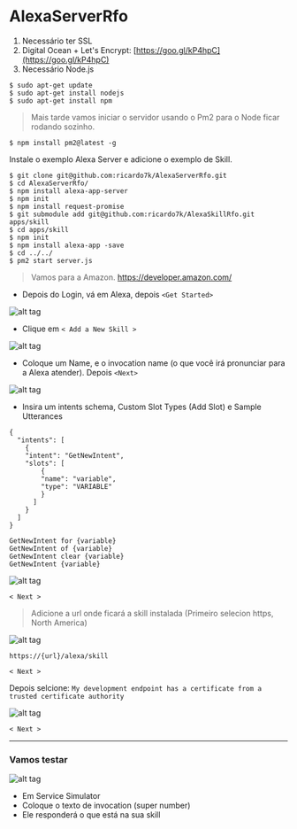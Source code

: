 # AlexaServerRfo

1. Necessário ter SSL
2. Digital Ocean + Let's Encrypt: [https://goo.gl/kP4hpC](https://goo.gl/kP4hpC)
3. Necessário Node.js
```
$ sudo apt-get update
$ sudo apt-get install nodejs
$ sudo apt-get install npm
```
> Mais tarde vamos iniciar o servidor usando o Pm2 para o Node ficar
> rodando sozinho.
```
$ npm install pm2@latest -g
```
Instale o exemplo Alexa Server e adicione o exemplo de Skill.

	$ git clone git@github.com:ricardo7k/AlexaServerRfo.git
	$ cd AlexaServerRfo/
	$ npm install alexa-app-server
	$ npm init
	$ npm install request-promise
	$ git submodule add git@github.com:ricardo7k/AlexaSkillRfo.git apps/skill
	$ cd apps/skill
	$ npm init
	$ npm install alexa-app -save
	$ cd ../../
	$ pm2 start server.js

>Vamos para a Amazon. https://developer.amazon.com/

* Depois do Login, vá em Alexa, depois ```<Get Started>```

![alt tag](https://rfo.im/alexa/img/01.png)

* Clique em ```< Add a New Skill >```

![alt tag](https://rfo.im/alexa/img/02.png)

* Coloque um Name, e o invocation name (o que você irá pronunciar para a Alexa atender). Depois ```<Next>```

![alt tag](https://rfo.im/alexa/img/03.png)

* Insira um intents schema, Custom Slot Types (Add Slot) e Sample Utterances
```
{
  "intents": [
    {
    "intent": "GetNewIntent",
    "slots": [
        {
        "name": "variable",
        "type": "VARIABLE"
        }
      ]
    }
  ]
}
```
```
GetNewIntent for {variable}
GetNewIntent of {variable}
GetNewIntent clear {variable}
GetNewIntent {variable}
```

![alt tag](https://rfo.im/alexa/img/04.png)

```
< Next >
```

>Adicione a url onde ficará a skill instalada (Primeiro selecion https, North America)

![alt tag](https://rfo.im/alexa/img/05.png)

```
https://{url}/alexa/skill
```

```
< Next >
```

Depois selcione: ```My development endpoint has a certificate from a trusted certificate authority```

![alt tag](https://rfo.im/alexa/img/06.png)

```
< Next >
```

----------
### Vamos testar

![alt tag](https://rfo.im/alexa/img/07.png)

* Em Service Simulator
* Coloque o texto de invocation (super number)
* Ele responderá o que está na sua skill
